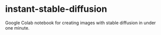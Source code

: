 # instant-stable-diffusion
Google Colab notebook for creating images with stable diffusion in under one minute.
